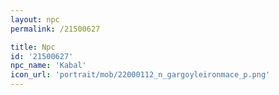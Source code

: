 ```yaml
---
layout: npc
permalink: /21500627

title: Npc
id: '21500627'
npc_name: 'Kabal'
icon_url: 'portrait/mob/22000112_n_gargoyleironmace_p.png'
---
```

